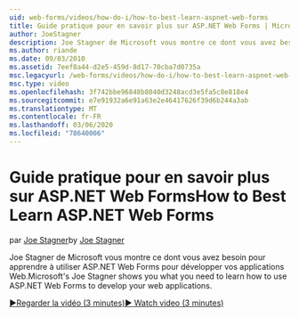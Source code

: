 ```yaml
---
uid: web-forms/videos/how-do-i/how-to-best-learn-aspnet-web-forms
title: Guide pratique pour en savoir plus sur ASP.NET Web Forms | Microsoft Docs
author: JoeStagner
description: Joe Stagner de Microsoft vous montre ce dont vous avez besoin pour apprendre à utiliser ASP.NET Web Forms pour développer vos applications Web.
ms.author: riande
ms.date: 09/03/2010
ms.assetid: 7eef8a44-d2e5-459d-8d17-70cba7d0735a
msc.legacyurl: /web-forms/videos/how-do-i/how-to-best-learn-aspnet-web-forms
msc.type: video
ms.openlocfilehash: 3f742bbe96848b8040d3248acd3e5fa5c8e818e4
ms.sourcegitcommit: e7e91932a6e91a63e2e46417626f39d6b244a3ab
ms.translationtype: MT
ms.contentlocale: fr-FR
ms.lasthandoff: 03/06/2020
ms.locfileid: "78640006"
---
```

# <a name="how-to-best-learn-aspnet-web-forms"></a><span data-ttu-id="2e268-103">Guide pratique pour en savoir plus sur ASP.NET Web Forms</span><span class="sxs-lookup"><span data-stu-id="2e268-103">How to Best Learn ASP.NET Web Forms</span></span>

<span data-ttu-id="2e268-104">par [Joe Stagner](https://github.com/JoeStagner)</span><span class="sxs-lookup"><span data-stu-id="2e268-104">by [Joe Stagner](https://github.com/JoeStagner)</span></span>

<span data-ttu-id="2e268-105">Joe Stagner de Microsoft vous montre ce dont vous avez besoin pour apprendre à utiliser ASP.NET Web Forms pour développer vos applications Web.</span><span class="sxs-lookup"><span data-stu-id="2e268-105">Microsoft's Joe Stagner shows you what you need to learn how to use ASP.NET Web Forms to develop your web applications.</span></span>

[<span data-ttu-id="2e268-106">&#9654;Regarder la vidéo (3 minutes)</span><span class="sxs-lookup"><span data-stu-id="2e268-106">&#9654; Watch video (3 minutes)</span></span>](https://channel9.msdn.com/Blogs/ASP-NET-Site-Videos/how-to-best-learn-aspnet-web-forms)
